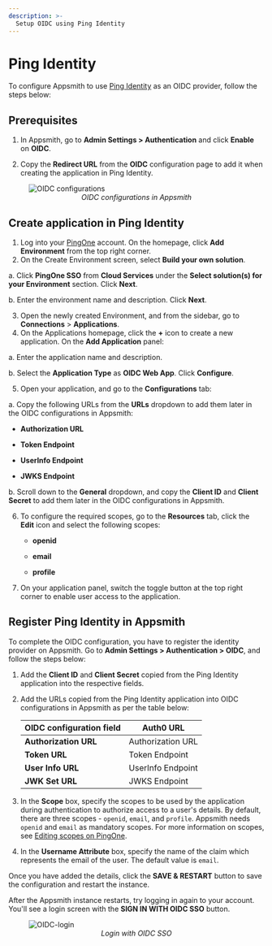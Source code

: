 ```yaml
---
description: >-
  Setup OIDC using Ping Identity
---
```


# Ping Identity

To configure Appsmith to use [Ping Identity](https://www.pingidentity.com/en.html) as an OIDC provider, follow the steps below:

## Prerequisites

1. In Appsmith, go to **Admin Settings > Authentication** and click **Enable** on **OIDC**.

2. Copy the **Redirect URL** from the **OIDC** configuration page to add it when creating the application in Ping Identity.

<figure>
  <img src="/img/oidc-configurations-in-appsmith.png" style= {{width:"600px", height:"auto"}} alt="OIDC configurations"/>
  <figcaption align = "center"><i>OIDC configurations in Appsmith</i></figcaption>
</figure>

## Create application in Ping Identity

1. Log into your [PingOne](https://www.pingidentity.com/en/account/sign-on.html) account. On the homepage, click **Add Environment** from the top right corner.
2. On the Create Environment screen, select **Build your own solution**. 

  a. Click **PingOne SSO** from **Cloud Services** under the **Select solution(s) for your Environment** section. Click **Next**.

  b. Enter the environment name and description. Click **Next**.

3. Open the newly created Environment, and from the sidebar, go to **Connections** > **Applications**.
4. On the Applications homepage, click the **+** icon to create a new application. On the **Add Application** panel:

  a. Enter the application name and description.

  b. Select the **Application Type** as **OIDC Web App**. Click **Configure**.

5. Open your application, and go to the **Configurations** tab:

  a. Copy the following URLs from the **URLs** dropdown to add them later in the OIDC configurations in Appsmith:

   - **Authorization URL**

   - **Token Endpoint**

   - **UserInfo Endpoint**

   - **JWKS Endpoint**

  b. Scroll down to the **General** dropdown, and copy the **Client ID** and **Client Secret** to add them later in the OIDC configurations in Appsmith.

6. To configure the required scopes, go to the **Resources** tab, click the **Edit** icon and select the following scopes:

    - **openid**

    - **email**

    - **profile**

7. On your application panel, switch the toggle button at the top right corner to enable user access to the application. 

## Register Ping Identity in Appsmith

To complete the OIDC configuration, you have to register the identity provider on Appsmith. Go to **Admin Settings > Authentication > OIDC**, and follow the steps below:

1. Add the **Client ID** and **Client Secret** copied from the Ping Identity application into the respective fields.

2. Add the URLs copied from the Ping Identity application into OIDC configurations in Appsmith as per the table below:

      | **OIDC configuration field**      |  **Auth0 URL** |
      | ----------------------- | --------------------- |
      | **Authorization URL** | Authorization URL     |
      | **Token URL**         | Token Endpoint             |
      | **User Info URL**      |  UserInfo Endpoint         |
      | **JWK Set URL**           | JWKS Endpoint             |

3. In the **Scope** box, specify the scopes to be used by the application during authentication to authorize access to a user's details. By default, there are three scopes - `openid`, `email`, and `profile`. Appsmith needs `openid` and `email` as mandatory scopes. For more information on scopes, see [Editing scopes on PingOne](https://docs.pingidentity.com/r/en-us/pingone/pingone_t_edit_scopes_for_an_application).

4. In the **Username Attribute** box, specify the name of the claim which represents the email of the user. The default value is `email`.

Once you have added the details, click the **SAVE & RESTART** button to save the configuration and restart the instance. 

After the Appsmith instance restarts, try logging in again to your account. You'll see a login screen with the **SIGN IN WITH OIDC SSO** button.

<figure>
  <img src="/img/Appsmith-Login-Screen-Shows-OIDC.png" style= {{width:"400px", height:"auto"}} alt="OIDC-login"/>
  <figcaption align = "center"><i>Login with OIDC SSO </i></figcaption>
</figure>